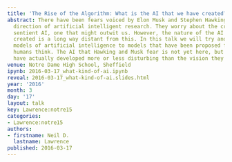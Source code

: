 ```yaml
---
title: 'The Rise of the Algorithm: What is the AI that we have created?'
abstract: There have been fears voiced by Elon Musk and Stephen Hawking about the
  direction of artificial intelligent research. They worry about the creation of a
  sentient AI, one that might outwit us. However, the nature of the AI we have actually
  created is a long way distant from this. In this talk we will try and relate our
  models of artificial intelligence to models that have been proposed for the way
  humans think. The AI that Hawking and Musk fear is not yet here, but is the AI we
  have actually developed more or less disturbing than the vision they project?
venue: Notre Dame High School, Sheffield
ipynb: 2016-03-17_what-kind-of-ai.ipynb
reveal: 2016-03-17_what-kind-of-ai.slides.html
year: '2016'
month: 3
day: '17'
layout: talk
key: Lawrence:notre15
categories:
- Lawrence:notre15
authors:
- firstname: Neil D.
  lastname: Lawrence
published: 2016-03-17
---
```

